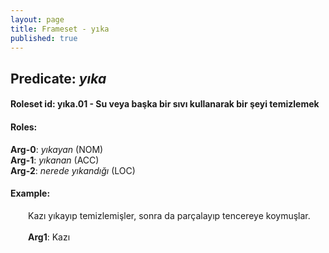 ```yaml
---
layout: page
title: Frameset - yıka
published: true
---
```

<h2>Predicate: <i>yıka</i></h2>
<h4>Roleset id: yıka.01 - Su veya başka bir sıvı kullanarak bir şeyi temizlemek<br>
<h4>Roles:</h4>
<b>Arg-0</b>: <i>yıkayan</i>  (NOM) <br>
<b>Arg-1</b>: <i>yıkanan</i>  (ACC) <br>
<b>Arg-2</b>: <i>nerede yıkandığı</i>  (LOC) <br>
<h4>Example:</h4>
&emsp;&emsp;Kazı yıkayıp temizlemişler, sonra da parçalayıp tencereye koymuşlar.<br><br>
&emsp;&emsp;<b>Arg1</b>:  Kazı<br>


